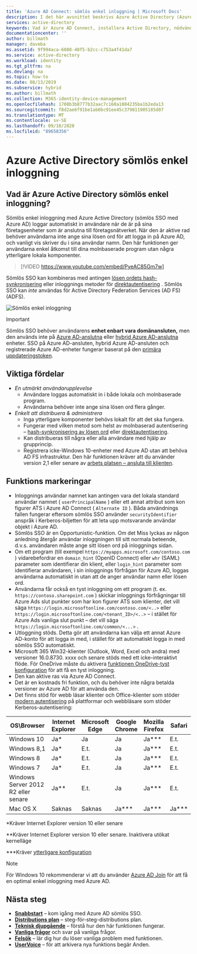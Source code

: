 ```yaml
---
title: 'Azure AD Connect: sömlös enkel inloggning | Microsoft Docs'
description: I det här avsnittet beskrivs Azure Active Directory (Azure AD) sömlös enkel inloggning och hur du kan tillhandahålla verklig enkel inloggning för företagets Skriv bords användare i företags nätverket.
services: active-directory
keywords: Vad är Azure AD Connect, installera Active Directory, nödvändiga komponenter för Azure AD, SSO, enkel inloggning
documentationcenter: ''
author: billmath
manager: daveba
ms.assetid: 9f994aca-6088-40f5-b2cc-c753a4f41da7
ms.service: active-directory
ms.workload: identity
ms.tgt_pltfrm: na
ms.devlang: na
ms.topic: how-to
ms.date: 08/13/2019
ms.subservice: hybrid
ms.author: billmath
ms.collection: M365-identity-device-management
ms.openlocfilehash: 1708b3b8777b32aac7c160a1084235ba1b2eda13
ms.sourcegitcommit: f8d2ae6f91be1ab0bc91ee45c379811905185d07
ms.translationtype: MT
ms.contentlocale: sv-SE
ms.lasthandoff: 09/10/2020
ms.locfileid: "89658356"
---
```

# <a name="azure-active-directory-seamless-single-sign-on"></a>Azure Active Directory sömlös enkel inloggning

## <a name="what-is-azure-active-directory-seamless-single-sign-on"></a>Vad är Azure Active Directory sömlös enkel inloggning?

Sömlös enkel inloggning med Azure Active Directory (sömlös SSO med Azure AD) loggar automatiskt in användare när de är på sina företagsenheter som är anslutna till företagsnätverket. När den är aktive rad behöver användarna inte ange sina lösen ord för att logga in på Azure AD, och vanligt vis skriver du i sina användar namn. Den här funktionen ger användarna enkel åtkomst till dina molnbaserade program utan några ytterligare lokala komponenter.

>[!VIDEO https://www.youtube.com/embed/PyeAC85Gm7w]

Sömlös SSO kan kombineras med antingen [lösen ordets hash-synkronisering](how-to-connect-password-hash-synchronization.md) eller inloggnings metoder för [direktautentisering](how-to-connect-pta.md) . Sömlös SSO kan _inte_ användas för Active Directory Federation Services (AD FS) (ADFS).

![Sömlös enkel inloggning](./media/how-to-connect-sso/sso1.png)

>[!IMPORTANT]
>Sömlös SSO behöver användarens **enhet enbart vara domänansluten,** men den används inte på [Azure AD-anslutna](../devices/concept-azure-ad-join.md) eller [hybrid Azure AD-anslutna](../devices/concept-azure-ad-join-hybrid.md) enheter. SSO på Azure AD-ansluten, hybrid Azure AD-ansluten och registrerade Azure AD-enheter fungerar baserat på den [primära uppdateringstoken](../devices/concept-primary-refresh-token.md).

## <a name="key-benefits"></a>Viktiga fördelar

- *En utmärkt användarupplevelse*
  - Användare loggas automatiskt in i både lokala och molnbaserade program.
  - Användarna behöver inte ange sina lösen ord flera gånger.
- *Enkelt att distribuera & administrera*
  - Inga ytterligare komponenter behövs lokalt för att det ska fungera.
  - Fungerar med vilken metod som helst av molnbaserad autentisering – [hash-synkronisering av lösen ord](how-to-connect-password-hash-synchronization.md) eller [direktautentisering](how-to-connect-pta.md).
  - Kan distribueras till några eller alla användare med hjälp av grupprincip.
  - Registrera icke-Windows 10-enheter med Azure AD utan att behöva AD FS infrastruktur. Den här funktionen kräver att du använder version 2,1 eller senare av [arbets platsen – ansluta till klienten](https://www.microsoft.com/download/details.aspx?id=53554).

## <a name="feature-highlights"></a>Funktions markeringar

- Inloggnings användar namnet kan antingen vara det lokala standard användar namnet ( `userPrincipalName` ) eller ett annat attribut som kon figurer ATS i Azure AD Connect ( `Alternate ID` ). Båda användnings fallen fungerar eftersom sömlös SSO använder `securityIdentifier` anspråk i Kerberos-biljetten för att leta upp motsvarande användar objekt i Azure AD.
- Sömlös SSO är en Opportunistic-funktion. Om det Miss lyckas av någon anledning återgår användar inloggningen till sitt normala beteende, d.v.s. användaren måste ange sitt lösen ord på inloggnings sidan.
- Om ett program (till exempel  `https://myapps.microsoft.com/contoso.com` ) vidarebefordrar en `domain_hint` (OpenID Connect) eller `whr` (SAML) parameter som identifierar din klient, eller `login_hint` parameter som identifierar användaren, i sin inloggnings förfrågan för Azure AD, loggas användarna automatiskt in utan att de anger användar namn eller lösen ord.
- Användarna får också en tyst inloggning om ett program (t. ex. `https://contoso.sharepoint.com` ) skickar inloggnings förfrågningar till Azure Ads slut punkter som har kon figurer ATS som klienter, det vill säga `https://login.microsoftonline.com/contoso.com/<..>` eller `https://login.microsoftonline.com/<tenant_ID>/<..>` – i stället för Azure Ads vanliga slut punkt – det vill säga `https://login.microsoftonline.com/common/<...>` .
- Utloggning stöds. Detta gör att användarna kan välja ett annat Azure AD-konto för att logga in med, i stället för att automatiskt logga in med sömlös SSO automatiskt.
- Microsoft 365 Win32-klienter (Outlook, Word, Excel och andra) med versioner 16.0.8730. xxxx och senare stöds med ett icke-interaktivt flöde. För OneDrive måste du aktivera [funktionen OneDrive-tyst konfiguration](https://techcommunity.microsoft.com/t5/Microsoft-OneDrive-Blog/Previews-for-Silent-Sync-Account-Configuration-and-Bandwidth/ba-p/120894) för att få en tyst inloggning.
- Den kan aktive ras via Azure AD Connect.
- Det är en kostnads fri funktion, och du behöver inte några betalda versioner av Azure AD för att använda den.
- Det finns stöd för webb läsar klienter och Office-klienter som stöder [modern autentisering](/office365/enterprise/modern-auth-for-office-2013-and-2016) på plattformar och webbläsare som stöder Kerberos-autentisering:

| OS\Browser |Internet Explorer|Microsoft Edge|Google Chrome|Mozilla Firefox|Safari|
| --- | --- |--- | --- | --- | -- 
|Windows 10|Ja\*|Ja|Ja|Ja\*\*\*|E.t.
|Windows 8,1|Ja\*|E.t.|Ja|Ja\*\*\*|E.t.
|Windows 8|Ja\*|E.t.|Ja|Ja\*\*\*|E.t.
|Windows 7|Ja\*|E.t.|Ja|Ja\*\*\*|E.t.
|Windows Server 2012 R2 eller senare|Ja\*\*|E.t.|Ja|Ja\*\*\*|E.t.
|Mac OS X|Saknas|Saknas|Ja\*\*\*|Ja\*\*\*|Ja\*\*\*


\*Kräver Internet Explorer version 10 eller senare

\*\*Kräver Internet Explorer version 10 eller senare. Inaktivera utökat kernelläge

\*\*\*Kräver [ytterligare konfiguration](how-to-connect-sso-quick-start.md#browser-considerations)

>[!NOTE]
>För Windows 10 rekommenderar vi att du använder [Azure AD Join](../devices/concept-azure-ad-join.md) för att få en optimal enkel inloggning med Azure AD.

## <a name="next-steps"></a>Nästa steg

- [**Snabbstart**](how-to-connect-sso-quick-start.md) – kom igång med Azure AD sömlös SSO.
- [**Distributions plan**](https://aka.ms/deploymentplans/sso) – steg-för-steg-distributions plan.
- [**Teknisk djupgående**](how-to-connect-sso-how-it-works.md) – förstå hur den här funktionen fungerar.
- [**Vanliga frågor**](how-to-connect-sso-faq.md) och svar på vanliga frågor.
- [**Felsök**](tshoot-connect-sso.md) – lär dig hur du löser vanliga problem med funktionen.
- [**UserVoice**](https://feedback.azure.com/forums/169401-azure-active-directory/category/160611-directory-synchronization-aad-connect) – för att arkivera nya funktions begär Anden.